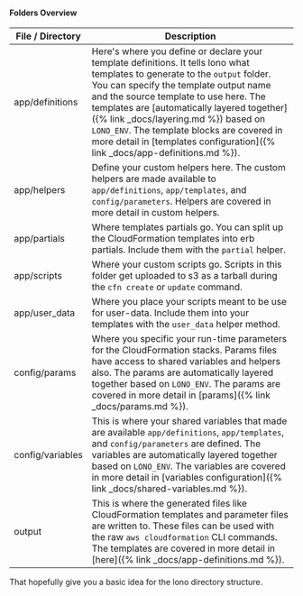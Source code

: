 #### Folders Overview

File / Directory  | Description
------------- | -------------
app/definitions | Here's where you define or declare your template definitions. It tells lono what templates to generate to the `output` folder.  You can specify the template output name and the source template to use here. The templates are [automatically layered together]({% link _docs/layering.md %}) based on `LONO_ENV`.  The template blocks are covered in more detail in [templates configuration]({% link _docs/app-definitions.md %}).
app/helpers | Define your custom helpers here. The custom helpers are made available to `app/definitions`, `app/templates`, and `config/parameters`. Helpers are covered in more detail in custom helpers.
app/partials | Where templates partials go. You can split up the CloudFormation templates into erb partials. Include them with the `partial` helper.
app/scripts | Where your custom scripts go. Scripts in this folder get uploaded to s3 as a tarball during the `cfn create` or `update` command.
app/user_data | Where you place your scripts meant to be use for user-data. Include them into your templates with the `user_data` helper method.
config/params | Where you specific your run-time parameters for the CloudFormation stacks. Params files have access to shared variables and helpers also. The params are automatically layered together based on `LONO_ENV`. The params are covered in more detail in [params]({% link _docs/params.md %}).
config/variables | This is where your shared variables that made are available `app/definitions`, `app/templates`, and `config/parameters` are defined. The variables are automatically layered together based on `LONO_ENV`. The variables are covered in more detail in [variables configuration]({% link _docs/shared-variables.md %}).
output | This is where the generated files like CloudFormation templates and parameter files are written to. These files can be used with the raw `aws cloudformation` CLI commands. The templates are covered in more detail in [here]({% link _docs/app-definitions.md %}).

That hopefully give you a basic idea for the lono directory structure.

